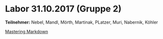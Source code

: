 # Labor 31.10.2017 (Gruppe 2)

**Teilnehmer:**
Nebel, Mandl, Mörth, Martinak, PLatzer, Muri, Nabernik, Köhler


[Mastering Markdown](https://guides.github.com/features/mastering-markdown/)
